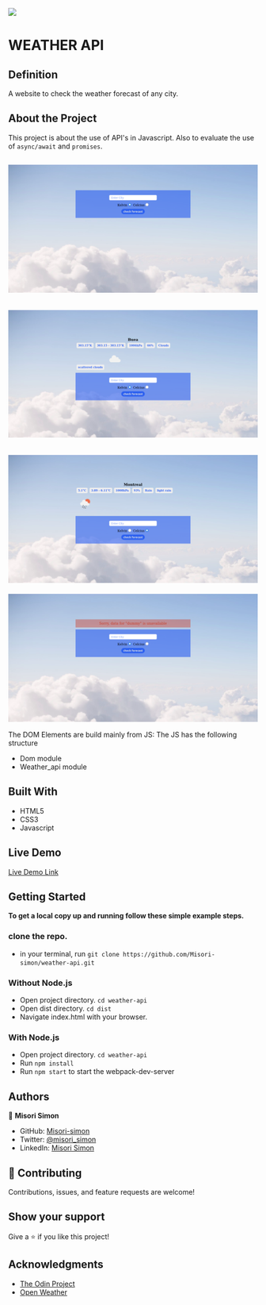 ![](https://img.shields.io/badge/Microverse-blueviolet)

# WEATHER API

## Definition

A website to check the weather forecast of any city.

## About the Project

This project is about the use of API's in Javascript. Also to evaluate the use of ```async/await``` and ```promises```.

![screenshot](./screenshots/sc.png)
-
![screenshot](./screenshots/sc1.png)
-
![screenshot](./screenshots/sc2.png)
-
![screenshot](./screenshots/sc3.png)

The DOM Elements are build mainly from JS:
The JS has the following structure

- Dom module
- Weather_api module

## Built With

- HTML5
- CSS3
- Javascript

## Live Demo

[Live Demo Link](https://misori-simon.github.io/weather-api/)


## Getting Started


**To get a local copy up and running follow these simple example steps.**

### clone the repo.
- in your terminal,  run
``` git clone https://github.com/Misori-simon/weather-api.git ```

### Without Node.js
- Open project directory. ``` cd weather-api ```
- Open dist directory. ``` cd dist ```
- Navigate index.html with your browser.
### With Node.js
- Open project directory. ``` cd weather-api ```
- Run ```npm install```
- Run ``` npm start ``` to start the webpack-dev-server



## Authors

👤 **Misori Simon**

- GitHub: [Misori-simon](https://github.com/Misori-simon/)
- Twitter: [@misori_simon](https://twitter.com/misori_simon)
- LinkedIn: [Misori Simon](https://cm.linkedin.com/in/misori-simon-05906219b)

## 🤝 Contributing

Contributions, issues, and feature requests are welcome!

## Show your support

Give a ⭐ if you like this project!

## Acknowledgments

-  [The Odin Project](https://www.theodinproject.com/)
-  [Open Weather](https://home.openweathermap.org/)


